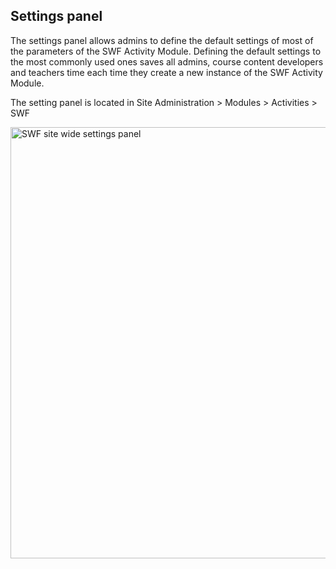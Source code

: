 ## Settings panel ##

The settings panel allows admins to define the default settings of most of the parameters of the SWF Activity Module. Defining the default settings to the most commonly used ones saves all admins, course content developers and teachers time each time they create a new instance of the SWF Activity Module.

The setting panel is located in Site Administration > Modules > Activities > SWF

<img src='http://matbury.com/assets/swf_site_wide_settings.gif' alt='SWF site wide settings panel' width='544' height='690' />
